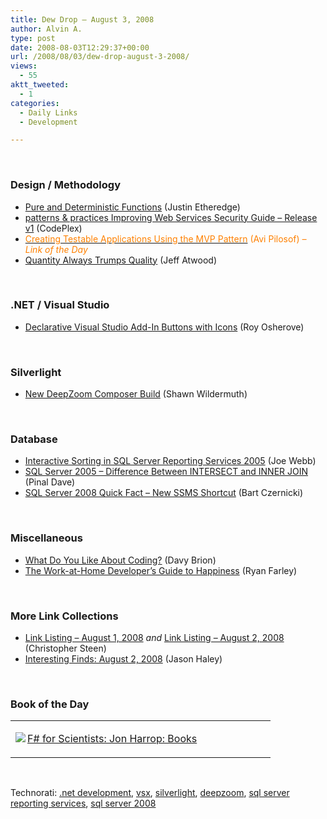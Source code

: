 ```yaml
---
title: Dew Drop – August 3, 2008
author: Alvin A.
type: post
date: 2008-08-03T12:29:37+00:00
url: /2008/08/03/dew-drop-august-3-2008/
views:
  - 55
aktt_tweeted:
  - 1
categories:
  - Daily Links
  - Development

---
```

</p> 

&#160;

### Design / Methodology

  * [Pure and Deterministic Functions][1] (Justin Etheredge)
  * [patterns & practices Improving Web Services Security Guide &#8211; Release v1][2] (CodePlex)
  * [<font color="#ff8000">Creating Testable Applications Using the MVP Pattern</font>][3] <font color="#ff8000">(Avi Pilosof) <em>– Link of the Day</em></font>
  * [Quantity Always Trumps Quality][4] (Jeff Atwood)

&#160;

### .NET / Visual Studio

  * [Declarative Visual Studio Add-In Buttons with Icons][5] (Roy Osherove)

&#160;

### Silverlight

  * [New DeepZoom Composer Build][6] (Shawn Wildermuth)

&#160;

### Database

  * [Interactive Sorting in SQL Server Reporting Services 2005][7] (Joe Webb)
  * [SQL Server 2005 &#8211; Difference Between INTERSECT and INNER JOIN][8] (Pinal Dave)
  * [SQL Server 2008 Quick Fact &#8211; New SSMS Shortcut][9] (Bart Czernicki)

&#160;

### Miscellaneous

  * [What Do You Like About Coding?][10] (Davy Brion)
  * [The Work-at-Home Developer&#8217;s Guide to Happiness][11] (Ryan Farley)

&#160;</p> 

### More Link Collections

  * [Link Listing &#8211; August 1, 2008][12]&#160;_and_&#160;[Link Listing &#8211; August 2, 2008][13] (Christopher Steen)
  * [Interesting Finds: August 2, 2008][14] (Jason Haley)

&#160;

### Book of the Day

<div class="wlWriterSmartContent" id="scid:7dc1bd33-94bd-46fd-a20b-0131235bcd47:f23e9c05-b75f-442e-82e9-e3b0d91f409e" style="padding-right: 0px; display: inline; padding-left: 0px; float: none; padding-bottom: 0px; margin: 0px; padding-top: 0px">
  <table cellspacing="0" cellpadding="2" width="400" border="0" unselectable="on">
    <tr>
      <td valign="top" width="400">
        <p>
          <a title="F# for Scientists: Jon Harrop: Books" href="http://www.amazon.com/exec/obidos/ASIN/0470242116/alvinashcraft-20"><img data-recalc-dims="1" decoding="async" src="https://i0.wp.com/images.amazon.com/images/P/0470242116.01.MZZZZZZZ.jpg?w=660" border="0" align="left" style="float:left" />F# for Scientists: Jon Harrop: Books</a>
        </p>
      </td>
    </tr>
  </table>
</div>

&#160;

<div class="wlWriterSmartContent" id="scid:C16BAC14-9A3D-4c50-9394-FBFEF7A93539:056f49a0-dfe9-4190-8aab-5128ce541555" style="padding-right: 0px; display: inline; padding-left: 0px; float: none; padding-bottom: 0px; margin: 0px; padding-top: 0px">
  <!--dotnetkickit-->
</div>

<div class="wlWriterSmartContent" id="scid:d7bf807d-7bb0-458a-811f-90c51817d5c2:8f3f9e7e-0003-4dd2-a444-58fa74785cea" style="padding-right: 0px; display: inline; padding-left: 0px; float: none; padding-bottom: 0px; margin: 0px; padding-top: 0px">
  <p>
    <span class="TagSite">Technorati:</span> <a href="http://technorati.com/tag/.net+development" rel="tag" class="tag">.net development</a>, <a href="http://technorati.com/tag/vsx" rel="tag" class="tag">vsx</a>, <a href="http://technorati.com/tag/silverlight" rel="tag" class="tag">silverlight</a>, <a href="http://technorati.com/tag/deepzoom" rel="tag" class="tag">deepzoom</a>, <a href="http://technorati.com/tag/sql+server+reporting+services" rel="tag" class="tag">sql server reporting services</a>, <a href="http://technorati.com/tag/sql+server+2008" rel="tag" class="tag">sql server 2008</a><br /><!-- StartInsertedTags: .net development, vsx, silverlight, deepzoom, sql server reporting services, sql server 2008 :EndInsertedTags -->
  </p>
</div>

 [1]: http://www.codethinked.com/post/2008/08/02/Pure-and-Deterministic-Functions.aspx
 [2]: http://www.codeplex.com/WCFSecurityGuide/Release/ProjectReleases.aspx?ReleaseId=15892
 [3]: http://blogs.msdn.com/avip/archive/2008/08/03/creating-testable-applications-using-the-mvp-pattern.aspx
 [4]: http://www.codinghorror.com/blog/archives/001160.html
 [5]: http://weblogs.asp.net/rosherove/archive/2008/08/02/declarative-visual-studio-addin-buttons-with-icons.aspx
 [6]: http://wildermuth.com/2008/08/03/New_DeepZoom_Composer_Build
 [7]: http://weblogs.sqlteam.com/joew/archive/2008/08/02/60666.aspx
 [8]: http://blog.sqlauthority.com/2008/08/03/sql-server-2005-difference-between-intersect-and-inner-join-intersect-vs-inner-join/
 [9]: http://silverlighthack.com/post/2008/08/02/SQL-Server-2008-Quick-Fact-New-SSMS-Shortcut.aspx
 [10]: http://davybrion.com/blog/2008/08/what-do-you-like-about-coding/
 [11]: http://ryanfarley.com/blog/archive/2008/08/03/the-work-at-home-developers-guide-to-happiness.aspx
 [12]: http://www.dotnetjunkies.com/WebLog/csteen/archive/2008/08/02/495125.aspx
 [13]: http://www.dotnetjunkies.com/WebLog/csteen/archive/2008/08/02/495813.aspx
 [14]: http://jasonhaley.com/blog/archive/2008/08/02/142090.aspx